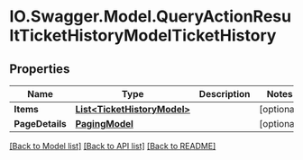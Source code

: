 # IO.Swagger.Model.QueryActionResultTicketHistoryModelTicketHistory
## Properties

Name | Type | Description | Notes
------------ | ------------- | ------------- | -------------
**Items** | [**List&lt;TicketHistoryModel&gt;**](TicketHistoryModel.md) |  | [optional] 
**PageDetails** | [**PagingModel**](PagingModel.md) |  | [optional] 

[[Back to Model list]](../README.md#documentation-for-models) [[Back to API list]](../README.md#documentation-for-api-endpoints) [[Back to README]](../README.md)

